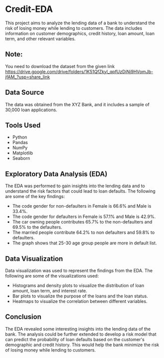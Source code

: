 # Credit-EDA
This project aims to analyze the lending data of a bank to understand the risk of losing money while lending to customers. The data includes information on customer demographics, credit history, loan amount, loan term, and other relevant variables.

## Note: 
You need to download the dataset from the given link 
https://drive.google.com/drive/folders/1K51QfZkyl_qpfUzDiNj9HVomJb-jfAM_?usp=share_link

## Data Source
The data was obtained from the XYZ Bank, and it includes a sample of 30,000 loan applications.

## Tools Used
- Python
- Pandas
- NumPy
- Matplotlib
- Seaborn

## Exploratory Data Analysis (EDA)
The EDA was performed to gain insights into the lending data and to understand the risk factors that could lead to loan defaults. The following are some of the key findings:

- The code gender for non-defaulters in Female is 66.6% and Male is 33.4%. 
- The code gender for defaulters in Female is 57.1% and Male is 42.9%.
- The car owning people contributes 65.7% to the non-defaulters and 69.5% to the defaulters.
- The married people contribute 64.2% to non defaulters and 59.8% to defaulters.
- The graph shows that 25-30 age group people are more in default list.

## Data Visualization
Data visualization was used to represent the findings from the EDA. The following are some of the visualizations used:

- Histograms and density plots to visualize the distribution of loan amount, loan term, and interest rate.
- Bar plots to visualize the purpose of the loans and the loan status.
- Heatmaps to visualize the correlation between different variables.

## Conclusion
The EDA revealed some interesting insights into the lending data of the bank. The analysis could be further extended to develop a risk model that can predict the probability of loan defaults based on the customer's demographic and credit history. This would help the bank minimize the risk of losing money while lending to customers.
